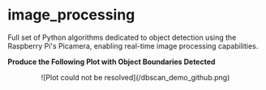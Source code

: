 # image_processing
Full set of Python algorithms dedicated to object detection using the Raspberry Pi's Picamera, enabling real-time image processing capabilities.

**Produce the Following Plot with Object Boundaries Detected**
<p align="center">
![Plot could not be resolved](/dbscan_demo_github.png)
</p>
